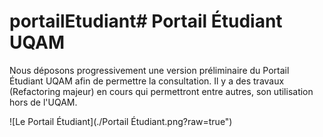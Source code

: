 # portailEtudiant# Portail Étudiant UQAM

Nous déposons progressivement une version préliminaire du Portail Étudiant UQAM afin de permettre la consultation. Il y a des travaux (Refactoring majeur) en cours qui permettront entre autres, son utilisation hors de l'UQAM.

![Le Portail Étudiant](./Portail Étudiant.png?raw=true")
